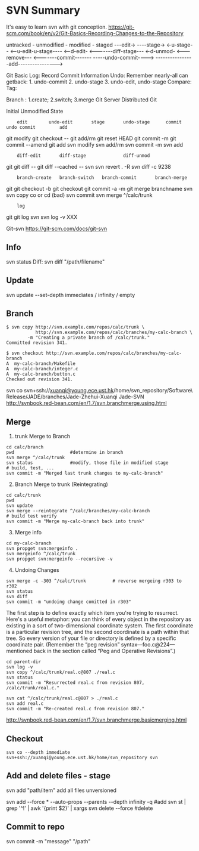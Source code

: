 # SVN Summary

It's easy to learn svn with git conception.
<https://git-scm.com/book/en/v2/Git-Basics-Recording-Changes-to-the-Repository>


untracked - unmodified - modified - staged
                   ---edit-> ----stage->
                             <-u-stage--
                   <--u-edit-u-stage----
                   <--d-edit-
                   <-------diff-stage---
            <-d-unmod-
    <---remove---  <-------commit-------
                   -----undo-commit---->
    ----------------add---------------->

Git Basic
    Log:    Record Commit Information
    Undo:   Remember nearly-all can getback: 1. undo-commit 2. undo-stage 3. undo-edit, undo-stage
    Compare:
    Tag:

Branch : 1.create; 2.switch; 3.merge
Git Server
Distributed Git

Initial Unmodified State

        edit        undo-edit       stage       undo-stage      commit          undo commit         add
git     modify      git checkout -- git add/rm  git reset HEAD  git commit -m   git commit --amend  git add
svn     modify                      svn add/rm                  svn commit -m                       svn add

        diff-edit       diff-stage              diff-unmod
git     git diff --     git diff --cached --
svn     svn revert . -R                         svn diff -c 9238

        branch-create   branch-switch   branch-commit       branch-merge
git     git checkout -b git checkout    git commit -a -m    git merge branchname
svn     svn copy        co or cd (bad)  svn commit          svn merge ^/calc/trunk

        log             
git     git log
svn     svn log -v XXX



Git-svn
<https://git-scm.com/docs/git-svn>


## Info
svn status
Diff: svn diff "/path/filename"

## Update
svn update --set-depth immediates / infinity / empty

## Branch
```
$ svn copy http://svn.example.com/repos/calc/trunk \
           http://svn.example.com/repos/calc/branches/my-calc-branch \
        -m "Creating a private branch of /calc/trunk."
Committed revision 341.

$ svn checkout http://svn.example.com/repos/calc/branches/my-calc-branch
A  my-calc-branch/Makefile
A  my-calc-branch/integer.c
A  my-calc-branch/button.c
Checked out revision 341.
```
svn co svn+ssh://xuanqi@young.ece.ust.hk/home/svn_repository/Software\ Release/JADE/branches/Jade-Zhehui-Xuanqi Jade-SVN
<http://svnbook.red-bean.com/en/1.7/svn.branchmerge.using.html>

## Merge
1. trunk Merge to Branch
```
cd calc/branch
pwd                     #determine in branch
svn merge ^/calc/trunk
svn status              #modify, those file in modified stage
# build, test, ...
svn commit -m "Merged last trunk changes to my-calc-branch"
```
2. Branch Merge to trunk (Reintegrating)
```
cd calc/trunk
pwd
svn update
svn merge --reintegrate ^/calc/branches/my-calc-branch
# build test verify
svn commit -m "Merge my-calc-branch back into trunk"
```
3. Merge info
```
cd my-calc-branch
svn propget svn:mergeinfo .
svn mergeinfo ^/calc/trunk
svn propget svn:mergeinfo --recursive -v
```
4. Undoing Changes
```
svn merge -c -303 ^/calc/trunk          # reverse mergeing r303 to r302
svn status
svn diff
svn commit -m "undoing change comitted in r303"
```

The first step is to define exactly which item you're trying to resurrect. Here's a useful metaphor: you can think of every object in the repository as existing in a sort of two-dimensional coordinate system. The first coordinate is a particular revision tree, and the second coordinate is a path within that tree. So every version of your file or directory is defined by a specific coordinate pair. (Remember the “peg revision” syntax—foo.c@224—mentioned back in the section called “Peg and Operative Revisions”.)

```
cd parent-dir
svn log -v
svn copy ^/calc/trunk/real.c@807 ./real.c
svn status
svn commit -m "Resurrected real.c from revision 807, /calc/trunk/real.c."

svn cat ^/calc/trunk/real.c@807 > ./real.c
svn add real.c
svn commit -m "Re-created real.c from revision 807."
```

<http://svnbook.red-bean.com/en/1.7/svn.branchmerge.basicmerging.html>



## Checkout
```
svn co --depth immediate svn+ssh://xuanqi@young.ece.ust.hk/home/svn_repository svn
```

## Add and delete files - stage
svn add "path/item"
add all files unversioned

svn add --force * --auto-props --parents --depth infinity -q            #add
svn st | grep '^!' | awk '{print $2}' | xargs svn delete --force        #delete


## Commit to repo
svn commit -m "message" "/path"

